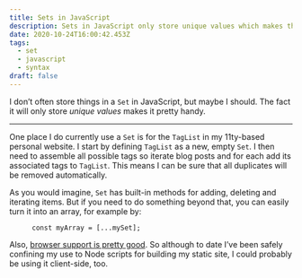 ```yaml
---
title: Sets in JavaScript
description: Sets in JavaScript only store unique values which makes them pretty handy
date: 2020-10-24T16:00:42.453Z
tags:
  - set
  - javascript
  - syntax
draft: false
---
```

I don’t often store things in a `Set` in JavaScript, but maybe I should. The fact it will only store *unique values* makes it pretty handy.

---

One place I do currently use a `Set` is for the `TagList` in my 11ty-based personal website. I start by defining `TagList` as a new, empty `Set`. I then need to assemble all possible tags so iterate blog posts and for each add its associated tags to `TagList`. This means I can be sure that all duplicates will be removed automatically.

As you would imagine, `Set` has built-in methods for adding, deleting and iterating items. But if you need to do something beyond that, you can easily turn it into an array, for example by:

<figure>

```
const myArray = [...mySet];
```

</figure>

Also, [browser support is pretty good](https://caniuse.com/?search=javascript%20set). So although to date I’ve been safely confining my use to Node scripts for building my static site, I could probably be using it client-side, too.